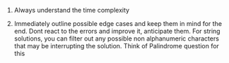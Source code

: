1. Always understand the time complexity

2. Immediately outline possible edge cases and keep them in mind for the end. Dont react to the errors and improve it, anticipate them. For string solutions, you can filter out any possible non alphanumeric characters that may be interrupting the solution. Think of Palindrome question for this